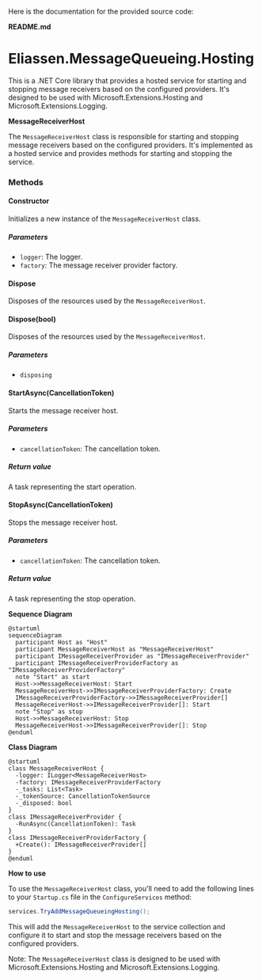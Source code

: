 Here is the documentation for the provided source code:

**README.md**

# Eliassen.MessageQueueing.Hosting

This is a .NET Core library that provides a hosted service for starting and stopping message receivers based on the configured providers. It's designed to be used with Microsoft.Extensions.Hosting and Microsoft.Extensions.Logging.

**MessageReceiverHost**

The `MessageReceiverHost` class is responsible for starting and stopping message receivers based on the configured providers. It's implemented as a hosted service and provides methods for starting and stopping the service.

### Methods

#### Constructor

Initializes a new instance of the `MessageReceiverHost` class.

##### Parameters

* `logger`: The logger.
* `factory`: The message receiver provider factory.

#### Dispose

Disposes of the resources used by the `MessageReceiverHost`.

#### Dispose(bool)

Disposes of the resources used by the `MessageReceiverHost`.

##### Parameters

* `disposing`

#### StartAsync(CancellationToken)

Starts the message receiver host.

##### Parameters

* `cancellationToken`: The cancellation token.

##### Return value

A task representing the start operation.

#### StopAsync(CancellationToken)

Stops the message receiver host.

##### Parameters

* `cancellationToken`: The cancellation token.

##### Return value

A task representing the stop operation.

**Sequence Diagram**
```plantuml
@startuml
sequenceDiagram
  participant Host as "Host"
  participant MessageReceiverHost as "MessageReceiverHost"
  participant IMessageReceiverProvider as "IMessageReceiverProvider"
  participant IMessageReceiverProviderFactory as "IMessageReceiverProviderFactory"
  note "Start" as start
  Host->>MessageReceiverHost: Start
  MessageReceiverHost->>IMessageReceiverProviderFactory: Create
  IMessageReceiverProviderFactory->>IMessageReceiverProvider[]
  MessageReceiverHost->>IMessageReceiverProvider[]: Start
  note "Stop" as stop
  Host->>MessageReceiverHost: Stop
  MessageReceiverHost->>IMessageReceiverProvider[]: Stop
@enduml
```
**Class Diagram**
```plantuml
@startuml
class MessageReceiverHost {
  -logger: ILogger<MessageReceiverHost>
  -factory: IMessageReceiverProviderFactory
  -_tasks: List<Task>
  -_tokenSource: CancellationTokenSource
  -_disposed: bool
}
class IMessageReceiverProvider {
  -RunAsync(CancellationToken): Task
}
class IMessageReceiverProviderFactory {
  +Create(): IMessageReceiverProvider[]
}
@enduml
```
**How to use**

To use the `MessageReceiverHost` class, you'll need to add the following lines to your `Startup.cs` file in the `ConfigureServices` method:
```csharp
services.TryAddMessageQueueingHosting();
```
This will add the `MessageReceiverHost` to the service collection and configure it to start and stop the message receivers based on the configured providers.

Note: The `MessageReceiverHost` class is designed to be used with Microsoft.Extensions.Hosting and Microsoft.Extensions.Logging.